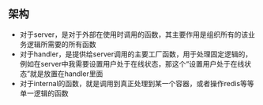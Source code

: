## 架构
- 对于server，是对于外部在使用时调用的函数，其主要作用是组织所有的该业务逻辑所需要的所有函数
- 对于handler，是提供给server调用的主要工厂函数，用于处理固定逻辑的，例如在server中我需要设置用户处于在线状态，那这个“设置用户处于在线状态”就是放置在handler里面
- 对于internal的函数，就是调用到真正处理到某一个容器，或者操作redis等等单一逻辑的函数